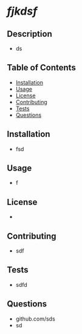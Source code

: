 
# *fjkdsf*
## Description
- ds
## Table of Contents
* [Installation](#installation)
* [Usage](#usage)
* [License](#license)
* [Contributing](#contributing)
* [Tests](#tests)
* [Questions](#questions)
## Installation
- fsd
## Usage
- f
## License
- 
## Contributing
- sdf
## Tests
- sdfd
## Questions
- github.com/sds
- sd
